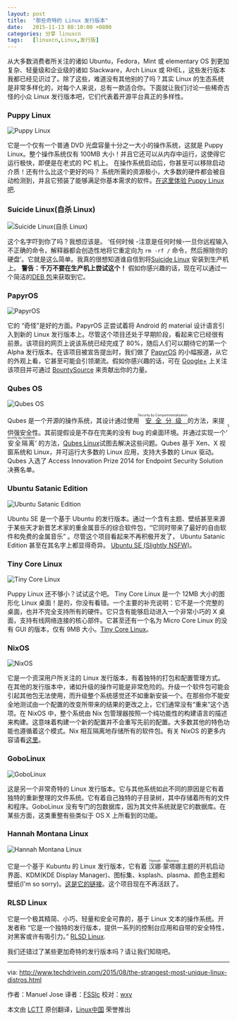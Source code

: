 ```yaml
---
layout: post
title:	"那些奇特的 Linux 发行版本"
date:	2015-11-13 08:10:00 +0800 
categories:	分享 linuxcn 
tags:	[linuxcn,Linux,发行版]
---
```



从大多数消费者所关注的诸如 Ubuntu，Fedora，Mint 或 elementary OS 到更加复杂、轻量级和企业级的诸如 Slackware，Arch Linux 或 RHEL，这些发行版本我都已经见识过了。除了这些，难道没有其他别的了吗？其实 Linux 的生态系统是非常多样化的，对每个人来说，总有一款适合你。下面就让我们讨论一些稀奇古怪的小众 Linux 发行版本吧，它们代表着开源平台真正的多样性。


### Puppy Linux


![Puppy Linux](/Asserts/Images/album/201511/12/231139azolqtc551cn7l6n.png)


它是一个仅有一个普通 DVD 光盘容量十分之一大小的操作系统，这就是 Puppy Linux。整个操作系统仅有 100MB 大小！并且它还可以从内存中运行，这使得它运行极快，即便是在老式的 PC 机上。 在操作系统启动后，你甚至可以移除启动介质！还有什么比这个更好的吗？ 系统所需的资源极小，大多数的硬件都会被自动检测到，并且它预装了能够满足你基本需求的软件。[在这里体验 Puppy Linux 吧](http://puppylinux.org/main/Overview%20and%20Getting%20Started.htm).


### Suicide Linux(自杀 Linux)


![Suicide Linux(自杀 Linux)](/Asserts/Images/album/201511/12/231304wbyxb9ru5h8esnz0.jpg)


这个名字吓到你了吗？我想应该是。 ‘任何时候 -注意是任何时候-一旦你远程输入不正确的命令，解释器都会创造性地将它重定向为 `rm -rf /` 命令，然后擦除你的硬盘’。它就是这么简单。我真的很想知道谁自信到将[Suicide Linux](http://qntm.org/suicide) 安装到生产机上。 **警告：千万不要在生产机上尝试这个！** 假如你感兴趣的话，现在可以通过一个简洁的[DEB 包](http://sourceforge.net/projects/suicide-linux/files/)来获取到它。


### PapyrOS


![PapyrOS](/Asserts/Images/album/201511/12/231335gs8sbz3200c6nqon.png)


它的 “奇怪”是好的方面。PapyrOS 正尝试着将 Android 的 material 设计语言引入到新的 Linux 发行版本上。尽管这个项目还处于早期阶段，看起来它已经很有前景。该项目的网页上说该系统已经完成了 80%，随后人们可以期待它的第一个 Alpha 发行版本。在该项目被宣告提出时，我们做了 [PapyrOS](http://www.techdrivein.com/2015/02/papyros-material-design-linux-coming-soon.html) 的小幅报道，从它的外观上看，它甚至可能会引领潮流。假如你感兴趣的话，可在 [Google+](https://plus.google.com/communities/109966288908859324845/stream/3262a3d3-0797-4344-bbe0-56c3adaacb69) 上关注该项目并可通过 [BountySource](https://www.bountysource.com/teams/papyros) 来贡献出你的力量。


### Qubes OS


![Qubes OS](/Asserts/Images/album/201511/12/231400q4uudpdud990uu4y.png)


Qubes 是一个开源的操作系统，其设计通过使用<ruby> <a href="https://en.wikipedia.org/wiki/Compartmentalization_(information_security)">  安全分级 </a> <rp>  （ </rp> <rt>  Security by Compartmentalization </rt> <rp>  ） </rp></ruby>的方法，来提供强安全性。其前提假设是不存在完美的没有 bug 的桌面环境。并通过实现一个‘<ruby> 安全隔离 <rp>  （ </rp> <rt>  Security by Isolation </rt> <rp>  ） </rp></ruby>’ 的方法，[Qubes Linux](https://www.qubes-os.org/)试图去解决这些问题。Qubes 基于 Xen、X 视窗系统和 Linux，并可运行大多数的 Linux 应用，支持大多数的 Linux 驱动。Qubes 入选了 Access Innovation Prize 2014 for Endpoint Security Solution 决赛名单。


### Ubuntu Satanic Edition


![Ubuntu Satanic Edition](/Asserts/Images/album/201511/12/231742w9wfv39cucnvjnuf.jpg)


Ubuntu SE 是一个基于 Ubuntu 的发行版本。通过一个含有主题、壁纸甚至来源于某些天才新晋艺术家的重金属音乐的综合软件包，“它同时带来了最好的自由软件和免费的金属音乐” 。尽管这个项目看起来不再积极开发了， Ubuntu Satanic Edition 甚至在其名字上都显得奇异。 [Ubuntu SE (Slightly NSFW)](http://ubuntusatanic.org/)。


### Tiny Core Linux


![Tiny Core Linux](/Asserts/Images/album/201511/12/231622p07a0rkdkfdkeafc.png)


Puppy Linux 还不够小？试试这个吧。 Tiny Core Linux 是一个 12MB 大小的图形化 Linux 桌面！是的，你没有看错。一个主要的补充说明：它不是一个完整的桌面，也并不完全支持所有的硬件。它只含有能够启动进入一个非常小巧的 X 桌面，支持有线网络连接的核心部件。它甚至还有一个名为 Micro Core Linux 的没有 GUI 的版本，仅有 9MB 大小。[Tiny Core Linux](http://tinycorelinux.net/)。


### NixOS


![NixOS](/Asserts/Images/album/201511/12/231808rr2rek8eg89je39v.png)


它是一个资深用户所关注的 Linux 发行版本，有着独特的打包和配置管理方式。在其他的发行版本中，诸如升级的操作可能是非常危险的。升级一个软件包可能会引起其他包无法使用，而升级整个系统感觉还不如重新安装一个。在那些你不能安全地测试由一个配置的改变所带来的结果的更改之上，它们通常没有“重来”这个选项。在 NixOS 中，整个系统由 Nix 包管理器按照一个纯功能性的构建语言的描述来构建。这意味着构建一个新的配置并不会重写先前的配置。大多数其他的特色功能也遵循着这个模式。Nix 相互隔离地存储所有的软件包。有关 NixOS 的更多内容请看[这里](https://nixos.org/)。


### GoboLinux


![GoboLinux](/Asserts/Images/album/201511/12/231825rteo7d4171tzo1zt.jpg)


这是另一个非常奇特的 Linux 发行版本。它与其他系统如此不同的原因是它有着独特的重新整理的文件系统。它有着自己独特的子目录树，其中存储着所有的文件和程序。GoboLinux 没有专门的包数据库，因为其文件系统就是它的数据库。在某些方面，这类重整有些类似于 OS X 上所看到的功能。


### Hannah Montana Linux


![Hannah Montana Linux](/Asserts/Images/album/201511/12/231841j7d4z4nsaxzagzr7.jpg)


它是一个基于 Kubuntu 的 Linux 发行版本，它有着<ruby> 汉娜·蒙塔娜 <rp>  （ </rp> <rt>  Hannah Montana </rt> <rp>  ） </rp></ruby> 主题的开机启动界面、KDM(KDE Display Manager)、图标集、ksplash、plasma、颜色主题和壁纸(I'm so sorry)。[这是它的链接](http://hannahmontana.sourceforge.net/)。这个项目现在不再活跃了。


### RLSD Linux


它是一个极其精简、小巧、轻量和安全可靠的，基于 Linux 文本的操作系统。开发者称 “它是一个独特的发行版本，提供一系列的控制台应用和自带的安全特性，对黑客或许有吸引力。” [RLSD Linux](http://rlsd2.dimakrasner.com/).


我们还错过了某些更加奇特的发行版本吗？请让我们知晓吧。




---


via: <http://www.techdrivein.com/2015/08/the-strangest-most-unique-linux-distros.html>


作者：Manuel Jose 译者：[FSSlc](https://github.com/FSSlc) 校对：[wxy](https://github.com/wxy)


本文由 [LCTT](https://github.com/LCTT/TranslateProject) 原创翻译，[Linux中国](https://linux.cn/) 荣誉推出
